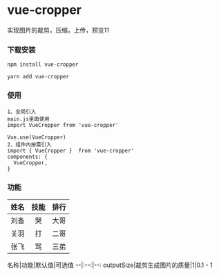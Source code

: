 # vue-cropper
实现图片的裁剪，压缩，上传，预览11
### 下载安装
```
npm install vue-cropper

yarn add vue-cropper
```
### 使用
```
1、全局引入
main.js里面使用
import VueCropper from 'vue-cropper' 

Vue.use(VueCropper)
2、组件内按需引入
import { VueCropper }  from 'vue-cropper' 
components: {
  VueCropper,
}
```

### 功能
姓名|技能|排行
--|:--:|--:
刘备|哭|大哥
关羽|打|二哥
张飞|骂|三弟 

名称|功能|默认值|可选值
--|:--:|--:
outputSize|裁剪生成图片的质量|1|0.1 - 1
